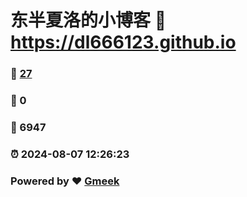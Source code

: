 # 东半夏洛的小博客 :link: https://dl666123.github.io 
### :page_facing_up: [27](https://dl666123.github.io/tag.html) 
### :speech_balloon: 0 
### :hibiscus: 6947 
### :alarm_clock: 2024-08-07 12:26:23 
### Powered by :heart: [Gmeek](https://github.com/Meekdai/Gmeek)
